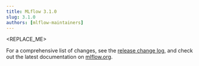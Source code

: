 ```yaml
---
title: MLflow 3.1.0
slug: 3.1.0
authors: [mlflow-maintainers]
---
```


<REPLACE_ME>

For a comprehensive list of changes, see the [release change log](https://github.com/mlflow/mlflow/releases/tag/v3.1.0), and check out the latest documentation on [mlflow.org](http://mlflow.org/).
